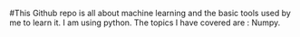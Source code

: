 #This Github repo is all about machine learning and the basic tools used by me to learn it.
I am using python.
The topics I have covered are :
  Numpy.
